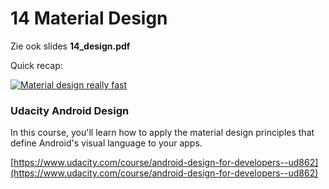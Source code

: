 # 14 Material Design

Zie ook slides **14_design.pdf**

Quick recap:

[![Material design really fast](http://img.youtube.com/vi/8AkLfYOgIrE/0.jpg)](https://www.youtube.com/watch?v=8AkLfYOgIrE)

### Udacity Android Design ###

In this course, you'll learn how to apply the material design principles that define Android's visual language to your apps.

[https://www.udacity.com/course/android-design-for-developers--ud862](https://www.udacity.com/course/android-design-for-developers--ud862)